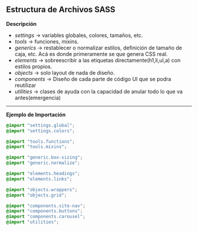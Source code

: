 ## Estructura de Archivos SASS
**Descripción**
* _settings_ -> variables globales, colores, tamaños, etc.
* _tools_ -> funciones, mixins.
* _generics_ -> restablecer o normalizar estilos, definición de tamaño de caja, etc. Acá es donde primeramente se que genera CSS real.
* _elements_ -> sobreescribir a las etiquetas directamente(h1,li,ul,a) con estilos propios.
* _objects_ -> solo layout de nada de diseño.
* _components_ -> Diseño de cada parte de código UI que se podra reutilizar 
* _utilities_ -> clases de ayuda con la capacidad de anular todo lo que va antes(emergencia)
___
**Ejemplo de Importación**
~~~css
@import "settings.global";
@import "settings.colors";

@import "tools.functions";
@import "tools.mixins";

@import "generic.box-sizing";
@import "generic.normalize";

@import "elements.headings";
@import "elements.links";

@import "objects.wrappers";
@import "objects.grid";

@import "components.site-nav";
@import "components.buttons";
@import "components.carousel";
@import "utilities";
~~~